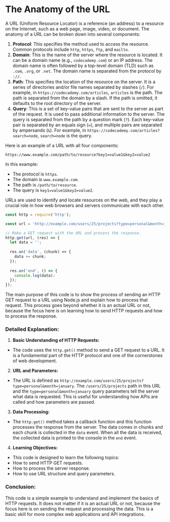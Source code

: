 # The Anatomy of the URL

A URL (Uniform Resource Locator) is a reference (an address) to a resource on the Internet, such as a web page, image, video, or document. The anatomy of a URL can be broken down into several components:
1. **Protocol**: This specifies the method used to access the resource. Common protocols include `http`, `https`, `ftp`, and `mailto`.
2. **Domain**: This is the name of the server where the resource is located. It can be a domain name (e.g., `codecademy.com`) or an IP address. The domain name is often followed by a top-level domain (TLD) such as `.com`, `.org`, or `.net`. The domain name is separated from the protocol by `://`.
3. **Path**: This specifies the location of the resource on the server. It is a series of directories and/or file names separated by slashes (`/`). For example, in `https://codecademy.com/articles`, `articles` is the path. The path is separated from the domain by a slash. If the path is omitted, it defaults to the root directory of the server.
4. **Query**: This is a set of key-value pairs that are sent to the server as part of the request. It is used to pass additional information to the server. The query is separated from the path by a question mark (`?`). Each key-value pair is separated by an equals sign (`=`), and multiple pairs are separated by ampersands (`&`). For example, in `https://codecademy.com/articles?search=node`, `search=node` is the query.

Here is an example of a URL with all four components:
```
https://www.example.com/path/to/resource?key1=value1&key2=value2
```

In this example:
- The protocol is `https`.
- The domain is `www.example.com`.
- The path is `/path/to/resource`.
- The query is `key1=value1&key2=value2`.

URLs are used to identify and locate resources on the web, and they play a crucial role in how web browsers and servers communicate with each other.

```javascript
const http = require('http');

const url = 'http://example.com/users/25/projects?type=personal&month=january';

// Make a GET request with the URL and process the response.
http.get(url, (res) => {
  let data = '';
  
  res.on('data', (chunk) => {
    data += chunk;
  });
  
  res.on('end', () => {
    console.log(data);
  });
});
```
The main purpose of this code is to show the process of sending an HTTP GET request to a URL using Node.js and explain how to process that request. This process goes beyond whether it is an actual URL or not, because the focus here is on learning how to send HTTP requests and how to process the response.

### Detailed Explanation:

1. **Basic Understanding of HTTP Requests:**
- The code uses the `http.get()` method to send a GET request to a URL. It is a fundamental part of the HTTP protocol and one of the cornerstones of web development.

2. **URL and Parameters:**
- The URL is defined as `http://example.com/users/25/projects?type=personal&month=january`. The `/users/25/projects` path in this URL and the `type=personal&month=january` query parameters tell the server what data is requested. This is useful for understanding how APIs are called and how parameters are passed.

3. **Data Processing:**
- The `http.get()` method takes a callback function and this function processes the response from the server. The data comes in chunks and each chunk is collected in the `data` event. When all the data is received, the collected data is printed to the console in the `end` event.

4. **Learning Objectives:**
- This code is designed to learn the following topics:
- How to send HTTP GET requests.
- How to process the server response.
- How to use URL structure and query parameters.

### Conclusion:

This code is a simple example to understand and implement the basics of HTTP requests. It does not matter if it is an actual URL or not, because the focus here is on sending the request and processing the data. This is a basic skill for more complex web applications and API integrations.